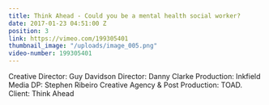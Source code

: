 ```yaml
---
title: Think Ahead - Could you be a mental health social worker?
date: 2017-01-23 04:51:00 Z
position: 3
link: https://vimeo.com/199305401
thumbnail_image: "/uploads/image_005.png"
video-number: 199305401
---
```


Creative Director: Guy Davidson
Director: Danny Clarke
Production: Inkfield Media
DP: Stephen Ribeiro
Creative Agency & Post Production: TOAD.
Client: Think Ahead